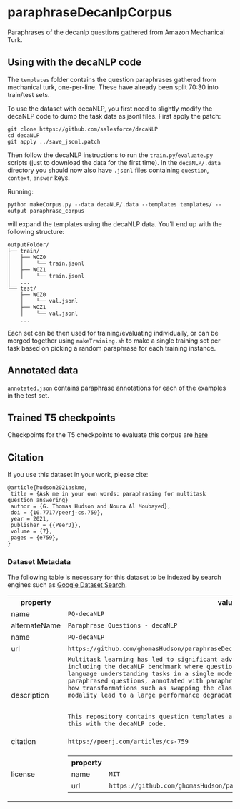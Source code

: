 # paraphraseDecanlpCorpus
Paraphrases of the decanlp questions gathered from Amazon Mechanical Turk.

## Using with the decaNLP code
The `templates` folder contains the question paraphrases gathered from mechanical turk, one-per-line. These have already been split 70:30 into train/test sets.

To use the dataset with decaNLP, you first need to slightly modify the decaNLP code to dump the task data as jsonl files. First apply the patch:
```
git clone https://github.com/salesforce/decaNLP
cd decaNLP
git apply ../save_jsonl.patch 
```

Then follow the decaNLP instructions to run the `train.py`/`evaluate.py` scripts (just to download the data for the first time). In the `decaNLP/.data` directory you should now also have `.jsonl` files containing `question`, `context`, `answer` keys.

Running:
```
python makeCorpus.py --data decaNLP/.data --templates templates/ --output paraphrase_corpus
```
will expand the templates using the decaNLP data. You'll end up with the following structure:
```
outputFolder/
├── train/
│   ├── WOZ0
│   │    └── train.jsonl
│   ├── WOZ1
│   │    └── train.jsonl
│   ...
└── test/
    ├── WOZ0
    │    └── val.jsonl
    ├── WOZ1
    │    └── val.jsonl
    ...
```
Each set can be then used for training/evaluating individually, or can be merged together using `makeTraining.sh` to make a single training set per task based on picking a random paraphrase for each training instance.

## Annotated data

`annotated.json` contains paraphrase annotations for each of the examples in the test set.

## Trained T5 checkpoints

Checkpoints for the T5 checkpoints to evaluate this corpus are [here](https://drive.google.com/drive/folders/1RbIrGzfj0LUQ_qGCEVsyUyIf3y3pB3y6?usp=sharing)

## Citation
If you use this dataset in your work, please cite:
```
@article{hudson2021askme,
 title = {Ask me in your own words: paraphrasing for multitask question answering}
 author = {G. Thomas Hudson and Noura Al Moubayed},
 doi = {10.7717/peerj-cs.759},
 year = 2021,
 publisher = {{PeerJ}},
 volume = {7},
 pages = {e759},
} 
```

### Dataset Metadata
The following table is necessary for this dataset to be indexed by search
engines such as <a href="https://g.co/datasetsearch">Google Dataset Search</a>.
<div itemscope itemtype="http://schema.org/Dataset">
<table>
  <tr>
    <th>property</th>
    <th>value</th>
  </tr>
  <tr>
    <td>name</td>
    <td><code itemprop="name">PQ-decaNLP</code></td>
  </tr>
  <tr>
    <td>alternateName</td>
    <td><code itemprop="alternateName">Paraphrase Questions - decaNLP</code></td>
  </tr>
  <tr>
    <td>name</td>
    <td><code itemprop="name">PQ-decaNLP</code></td>
  </tr>
  <tr>
    <td>url</td>
    <td><code itemprop="url">https://github.com/ghomasHudson/paraphraseDecanlpCorpus</code></td>
  </tr>
  <tr>
    <td>description</td>
    <td><code itemprop="description">Multitask learning has led to significant advances in Natural Language Processing, including the decaNLP benchmark where question answering is used to frame 10 natural language understanding tasks in a single model. PQ-decaNLP is a crowd-sourced corpus of paraphrased questions, annotated with paraphrase phenomena. This enables analysis of how transformations such as swapping the class labels and changing the sentence modality lead to a large performance degradation.
      
This repository contains question templates and scripts for using this with the decaNLP code.</code></td>
  </tr>
  <tr>
    <td>citation</td>
    <td><code itemprop="citation">https://peerj.com/articles/cs-759</code></td>
  </tr>
  <tr>
    <td>license</td>
    <td>
      <div itemscope itemtype="http://schema.org/CreativeWork" itemprop="license">
        <table>
          <tr>
            <th>property</th>
            <th>value</th>
          </tr>
          <tr>
            <td>name</td>
            <td><code itemprop="name">MIT</code></td>
          </tr>
          <tr>
            <td>url</td>
            <td><code itemprop="url">https://github.com/ghomasHudson/paraphraseDecanlpCorpus/blob/master/LICENSE</code></td>
          </tr>
        </table>
      </div>
    </td>
  </tr>
</table>
</div>
